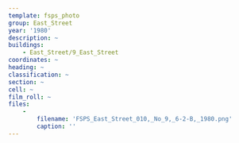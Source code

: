 ```yaml
---
template: fsps_photo
group: East_Street
year: '1980'
description: ~
buildings:
    - East_Street/9_East_Street
coordinates: ~
heading: ~
classification: ~
section: ~
cell: ~
film_roll: ~
files:
    -
        filename: 'FSPS_East_Street_010,_No_9,_6-2-B,_1980.png'
        caption: ''
---
```

